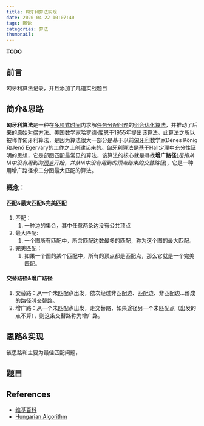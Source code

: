```yaml
---
title: 匈牙利算法实现
date: 2020-04-22 10:07:40
tags: 图论
categories: 算法
thumbnail:
---
```


~~**TODO**~~

<!--more-->

## 前言

匈牙利算法记录，并且添加了几道实战题目

## 简介&思路

**匈牙利算法**是一种在[多项式时间](https://zh.wikipedia.org/wiki/时间复杂度)内求解[任务分配问题](https://zh.wikipedia.org/wiki/任务分配问题)的[组合优化](https://zh.wikipedia.org/wiki/组合优化)[算法](https://zh.wikipedia.org/wiki/算法)，并推动了后来的[原始对偶方法](https://zh.wikipedia.org/w/index.php?title=原始对偶方法&action=edit&redlink=1)。美国数学家[哈罗德·库恩](https://zh.wikipedia.org/w/index.php?title=哈罗德·库恩&action=edit&redlink=1)于1955年提出该算法。此算法之所以被称作匈牙利算法，是因为算法很大一部分是基于以前[匈牙利](https://zh.wikipedia.org/wiki/匈牙利)数学家Dénes Kőnig和Jenő Egerváry的工作之上创建起来的。匈牙利算法是基于Hall定理中充分性证明的思想，它是部图匹配最常见的算法，该算法的核心就是寻找**增广路径**(*是指从*M*中没有用到的[顶点](https://zh.wikipedia.org/wiki/顶点_(图论))开始，并从*M*中没有用到的顶点结束的交替路径*)，它是一种用增广路径求二分图最大匹配的算法。

### 概念：

#### 匹配&最大匹配&完美匹配

1. 匹配：
   1. 一种边的集合，其中任意两条边没有公共顶点
2. 最大匹配:
   1. 一个图所有匹配中，所含匹配边数最多的匹配，称为这个图的最大匹配。
3. 完美匹配：
   1. 如果一个图的某个匹配中，所有的顶点都是匹配点，那么它就是一个完美匹配。

#### 交替路径&增广路径

1. 交替路：从一个未匹配点出发，依次经过非匹配边、匹配边、非匹配边...形成的路径叫交替路。
2.  增广路：从一个未匹配点出发，走交替路，如果途径另一个未匹配点（出发的点不算），则这条交替路称为增广路。





## 思路&实现

该思路和主要为最佳匹配问题，



## 题目



## References

* [维基百科](https://zh.wikipedia.org/wiki/匈牙利算法)
* [Hungarian Algorithm](http://www.hungarianalgorithm.com/examplehungarianalgorithm.php)

